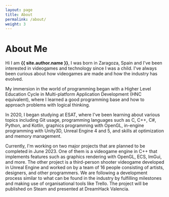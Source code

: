 ```yaml
---
layout: page
title: About
permalink: /about/
weight: 3
---
```


# **About Me**

Hi I am **{{ site.author.name }}**, I was born in Zaragoza, Spain and I've been interested in videogames and technology since I was a child. I've always been curious about how videogames are made and how the industry has evolved.

My immersion in the world of programming began with a Higher Level Education Cycle in Multi-platform Application Development (HNC equivalent), where I learned a good programming base and how to approach problems with logical thinking.

In 2020, I began studying at ESAT, where I've been learning about various topics including Git usage, programming languages such as C, C++, C#, Python, and Kotlin, graphics programming with OpenGL, in-engine programming with Unity3D, Unreal Engine 4 and 5, and skills at optimization and memory management. 

Currently, I'm working on two major projects that are planned to be completed in June 2023. One of them is a videogame engine in C++ that implements features such as graphics rendering with OpenGL, ECS, ImGui, and more. The other project is a third-person shooter videogame developed in Unreal Engine and worked on by a team of 16 people consisting of artists, designers, and other programmers. We are following a development process similar to what can be found in the industry by fulfilling milestones and making use of organisational tools like Trello. The project will be published on Steam and presented at DreamHack Valencia.
